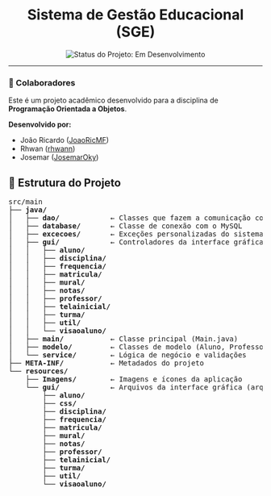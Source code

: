 <div align="center">
  <h1>Sistema de Gestão Educacional (SGE)</h1>
  <p>
    <img src="https://img.shields.io/badge/status-em--desenvolvimento-yellow" alt="Status do Projeto: Em Desenvolvimento">
  </p>
</div>

<hr>

<h3>
  <a id="colaboradores"></a>
  👥 Colaboradores
</h3>

<p>
  Este é um projeto acadêmico desenvolvido para a disciplina de <b>Programação Orientada a Objetos</b>.
</p>
<p>
  <b>Desenvolvido por:</b>
</p>
<ul>
  <li>João Ricardo (<a href="https://github.com/JoaoRicMF">JoaoRicMF</a>)</li>
  <li>Rhwan (<a href="https://github.com/rhwann">rhwann</a>)</li>
  <li>Josemar (<a href="https://github.com/JosemarOky">JosemarOky</a>)</li>
</ul>
<h2>📁 Estrutura do Projeto</h2>

<pre>
src/main
├── <strong>java/</strong>
│   ├── <strong>dao/</strong>            ← Classes que fazem a comunicação com o banco de dados
│   ├── <strong>database/</strong>       ← Classe de conexão com o MySQL
│   ├── <strong>excecoes/</strong>       ← Exceções personalizadas do sistema
│   ├── <strong>gui/</strong>            ← Controladores da interface gráfica (arquivos .java)
│   │   ├── <strong>aluno/</strong>
│   │   ├── <strong>disciplina/</strong>
│   │   ├── <strong>frequencia/</strong>
│   │   ├── <strong>matricula/</strong>
│   │   ├── <strong>mural/</strong>
│   │   ├── <strong>notas/</strong>
│   │   ├── <strong>professor/</strong>
│   │   ├── <strong>telainicial/</strong>
│   │   ├── <strong>turma/</strong>
│   │   ├── <strong>util/</strong>
│   │   └── <strong>visaoaluno/</strong>
│   ├── <strong>main/</strong>           ← Classe principal (Main.java)
│   ├── <strong>modelo/</strong>         ← Classes de modelo (Aluno, Professor, etc.)
│   └── <strong>service/</strong>        ← Lógica de negócio e validações
├── <strong>META-INF/</strong>           ← Metadados do projeto
└── <strong>resources/</strong>
    ├── <strong>Imagens/</strong>        ← Imagens e ícones da aplicação
    └── <strong>gui/</strong>            ← Arquivos da interface gráfica (arquivos .fxml e .css)
        ├── <strong>aluno/</strong>
        ├── <strong>css/</strong>
        ├── <strong>disciplina/</strong>
        ├── <strong>frequencia/</strong>
        ├── <strong>matricula/</strong>
        ├── <strong>mural/</strong>
        ├── <strong>notas/</strong>
        ├── <strong>professor/</strong>
        ├── <strong>telainicial/</strong>
        ├── <strong>turma/</strong>
        ├── <strong>util/</strong>
        └── <strong>visaoaluno/</strong>
</pre>

